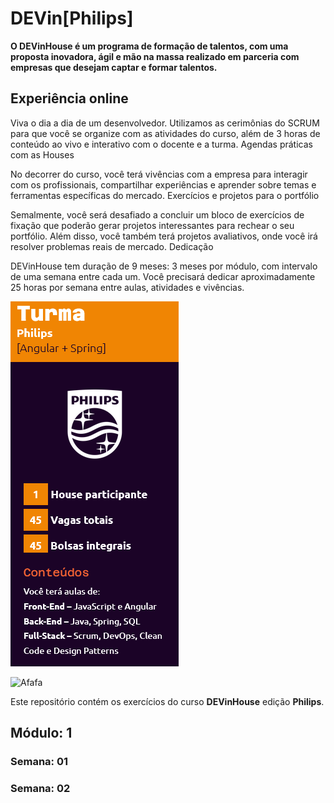 # DEVin[Philips]
<strong>O DEVinHouse é um programa de formação de talentos, com uma proposta inovadora, ágil e mão na massa realizado em parceria com empresas que desejam captar e formar talentos.</strong>

## <strong>Experiência online</strong>

Viva o dia a dia de um desenvolvedor. Utilizamos as cerimônias do SCRUM para que você se organize com as atividades do curso, além de 3 horas de conteúdo ao vivo e interativo com o docente e a turma. Agendas práticas com as Houses

No decorrer do curso, você terá vivências com a empresa para interagir com os profissionais, compartilhar experiências e aprender sobre temas e ferramentas específicas do mercado. Exercícios e projetos para o portfólio

Semalmente, você será desafiado a concluir um bloco de exercícios de fixação que poderão gerar projetos interessantes para rechear o seu portfólio. Além disso, você também terá projetos avaliativos, onde você irá resolver problemas reais de mercado. Dedicação

DEVinHouse tem duração de 9 meses: 3 meses por módulo, com intervalo de uma semana entre cada um. Você precisará dedicar aproximadamente 25 horas por semana entre aulas, atividades e vivências.

![Afafa](imagens/dev.png)

![Afafa](imagens/galera.png)

 Este repositório contém os exercícios do curso <strong>DEVinHouse</strong>  edição <strong>Philips</strong>.

## Módulo: 1

### Semana: 01

### Semana: 02